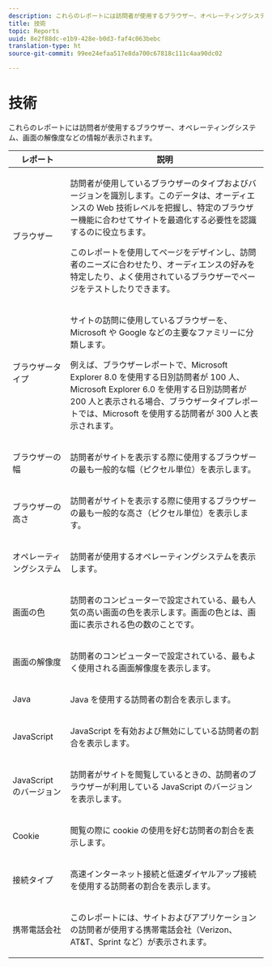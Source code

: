 ```yaml
---
description: これらのレポートには訪問者が使用するブラウザー、オペレーティングシステム、画面の解像度などの情報が表示されます。
title: 技術
topic: Reports
uuid: 8e2f88dc-e1b9-428e-b0d3-faf4c063bebc
translation-type: ht
source-git-commit: 99ee24efaa517e8da700c67818c111c4aa90dc02

---
```



# 技術

これらのレポートには訪問者が使用するブラウザー、オペレーティングシステム、画面の解像度などの情報が表示されます。

<table id="table_6B55FDDC4C484766BC3817E06551E753"> 
 <thead> 
  <tr> 
   <th colname="col1" class="entry"> レポート </th> 
   <th colname="col2" class="entry"> 説明 </th> 
  </tr> 
 </thead>
 <tbody> 
  <tr> 
   <td colname="col1"> ブラウザー </td> 
   <td colname="col2"> <p> 訪問者が使用しているブラウザーのタイプおよびバージョンを識別します。このデータは、オーディエンスの Web 技術レベルを把握し、特定のブラウザー機能に合わせてサイトを最適化する必要性を認識するのに役立ちます。 </p> <p>このレポートを使用してページをデザインし、訪問者のニーズに合わせたり、オーディエンスの好みを特定したり、よく使用されているブラウザーでページをテストしたりできます。 </p> </td> 
  </tr> 
  <tr> 
   <td colname="col1"> ブラウザータイプ </td> 
   <td colname="col2"> <p> サイトの訪問に使用しているブラウザーを、Microsoft や Google などの主要なファミリーに分類します。 </p> <p>例えば、<span class="wintitle">ブラウザーレポート</span>で、Microsoft Explorer 8.0 を使用する日別訪問者が 100 人、Microsoft Explorer 6.0 を使用する日別訪問者が 200 人と表示される場合、<span class="wintitle">ブラウザータイプレポート</span>では、Microsoft を使用する訪問者が 300 人と表示されます。 </p> </td> 
  </tr> 
  <tr> 
   <td colname="col1"> ブラウザーの幅 </td> 
   <td colname="col2"> <p> 訪問者がサイトを表示する際に使用するブラウザーの最も一般的な幅（ピクセル単位）を表示します。 </p> </td> 
  </tr> 
  <tr> 
   <td colname="col1"> ブラウザーの高さ </td> 
   <td colname="col2"> <p> 訪問者がサイトを表示する際に使用するブラウザーの最も一般的な高さ（ピクセル単位）を表示します。 </p> </td> 
  </tr> 
  <tr> 
   <td colname="col1"> オペレーティングシステム </td> 
   <td colname="col2"> <p> 訪問者が使用するオペレーティングシステムを表示します。 </p> </td> 
  </tr> 
  <tr> 
   <td colname="col1"> 画面の色 </td> 
   <td colname="col2"> <p> 訪問者のコンピューターで設定されている、最も人気の高い画面の色を表示します。画面の色とは、画面に表示される色の数のことです。 </p> </td> 
  </tr> 
  <tr> 
   <td colname="col1"> 画面の解像度 </td> 
   <td colname="col2"> <p> 訪問者のコンピューターで設定されている、最もよく使用される画面解像度を表示します。 </p> </td> 
  </tr> 
  <tr> 
   <td colname="col1"> Java </td> 
   <td colname="col2"> <p> Java を使用する訪問者の割合を表示します。 </p> </td> 
  </tr> 
  <tr> 
   <td colname="col1"> JavaScript </td> 
   <td colname="col2"> <p> JavaScript を有効および無効にしている訪問者の割合を表示します。 </p> </td> 
  </tr> 
  <tr> 
   <td colname="col1"> JavaScript のバージョン </td> 
   <td colname="col2"> <p> 訪問者がサイトを閲覧しているときの、訪問者のブラウザーが利用している JavaScript のバージョンを表示します。 </p> </td> 
  </tr> 
  <tr> 
   <td colname="col1"> Cookie </td> 
   <td colname="col2"> <p> 閲覧の際に cookie の使用を好む訪問者の割合を表示します。 </p> </td> 
  </tr> 
  <tr> 
   <td colname="col1"> 接続タイプ </td> 
   <td colname="col2"> <p> 高速インターネット接続と低速ダイヤルアップ接続を使用する訪問者の割合を表示します。 </p> </td> 
  </tr> 
  <tr> 
   <td colname="col1"> 携帯電話会社 </td> 
   <td colname="col2"> <p> このレポートには、サイトおよびアプリケーションの訪問者が使用する携帯電話会社（Verizon、AT&amp;T、Sprint など）が表示されます。 </p> </td> 
  </tr> 
 </tbody> 
</table>


